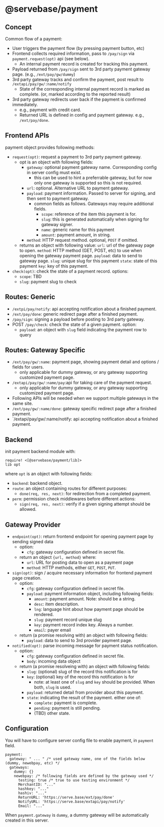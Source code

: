 # @servebase/payment

## Concept

Common flow of a payment:

 - User triggers the payment flow (by pressing payment button, etc)
 - Frontend collects required information, pass to `/pay/sign` via `payment.request(opt)` api (see below).
   - An internal payment record is created for tracking this payment.
 - Payload returned from `/pay/sign` sent to 3rd party payment gateway page. (e.g., `/ext/pay/gw/dummy`)
 - 3rd party gateway tracks and confirm the payment, post result to `/extapi/pay/gw/:name/notify`
   - State of the corresponding internal payment record is marked as complete.
     (or, marked according to the reported result)
 - 3rd party gateway redirects user back if the payment is confirmed immediately.
   - e.g., payment with credit card.
   - Returned URL is defined in config and payment gateway. e.g., `/ext/pay/done`.


## Frontend APIs

payment object provides following methods:

 - `request(opt)`: request a payment to 3rd party payment gateway.
   - opt is an object with following fields:
     - `gateway`: optional payment gateway name. Corresponding config in server config must exist.
       - this can be used to hint a preferrable gateway,
         but for now only one gateway is supported so this is not required.
     - `url`: optional. Alternative URL to payment gateway.
     - `payload`: payment information. Passed to server for signing, and then sent to payment gateway.
       - common fields as follows. Gateways may require additional fields.
         - `scope`: reference of the item this payment is for.
         - `slug`: this is generated automatically when signing for gateway signer.
         - `name`: generic name for this payment
         - `amount`: payment amount, in string.
     - `method`: HTTP request method. optional, `POST` if omitted.
   - returns an object with following value:
     `url`: url of the gateway page to open.
     `method`: HTTP method (GET, POST, etc) to use when opening the gateway payment page.
     `payload`: data to send to gateway page.
     `slug`: unique slug for this payment
     `state`: state of this payment
     `key`: key of this payment.
 - `check(opt)`: check the state of a payment record. options:
   - `scope`: TBD
   - `slug`: payment slug to check


## Routes: Generic

 - `/extpi/pay/notify`: api accepting notification about a finished payment.
 - `/ext/pay/done`: generic redirect page after a finished payment.
 - `/pay/sign`: signing a payload before posting to 3rd party gateway.
 - POST `/pay/check`: check the state of a given payment. option:
   - `payload`: an object with `slug` field indicating the payment row to query


## Routes: Gateway Specific

 - `/ext/pay/gw/:name`: payment page, showing payment detail and options / fields for users.
   - only applicable for dummy gateway, or any gateway supporting customized payment page.
 - `/extapi/pay/gw/:name/pay`:api for taking care of the payment request.
   - only applicable for dummy gateway, or any gateway supporting customized payment page.
 - Following APIs will be needed when we support multiple gateways in the same site.
 - `/ext/pay/gw/:name/done`: gateway specific redirect page after a finished payment.
 - `/extapi/pay/gw/:name/notify: api accepting notification about a finished payment.


## Backend

init payment backend module with:

    require! <[@servebase/payment/lib]>
    lib opt

where `opt` is an object with following fields:

 - `backend`: backend object.
 - `route`: an object containing routes for different purposes:
   - `done(req, res, next)`: for redirection from a completed payment.
 - `perm`: permission check middlewares before different actions:
   - `sign(req, res, next)`: verify if a given signing attempt should be allowed.


## Gateway Provider

 - `endpoint(opt)`: return frontend endpoint for opening payment page by sending signed data
   - option:
     - `cfg`: gateway configuration defined in secret file.
   - return an object `{url, method}` where:
     - `url`: URL for posting data to open as a payment page
     - `method`: HTTP methods, either `GET`, `POST`, `PUT`.
 - `sign(opt)`: sign / acquire necessary information for frontend payment page creation.
   - option:
     - `cfg`: gateway configuration defined in secret file.
     - `payload`: payment information object, including following fields:
       - `amount`: payment amount. Note: should be a string.
       - `desc`: item description.
       - `lng`: language hint about how payment page should be rendered.
       - `slug`: payment record unique slug
       - `key`: payment record index key. Always a number.
       - `email`: payer email
   - return (a promise resolving with) an object with following fields:
     - `payload`: data to send to 3rd provider payment page.
 - `notified(opt)`: parse incoming message for payment status notification.
   - option:
     - `cfg`: gateway configuration defined in secret file.
     - `body`: incoming data object
   - return (a promise resolveing with) an object with following fields:
     - `slug`: (optional) slug of the record this notification is for
     - `key`: (optional) key of the record this notification is for
       - note: at least one of `slug` and `key` should be provided. When both, `slug` is used.
     - `payload`: returned detail from provider about this payment.
     - `state`: indicating the result of the payment. either one of:
       - `complete`: payment is complete.
       - `pending`: payment is still pending.
       - (TBD) other state.


## Configuration

You will have to configure server config file to enable payment, in `payment` field.

    payment:
      gateway: " ... " /* used gateway name, one of the fields below (dummy, newebpay, etc) */
      gateways:
        dummy: {}
        newebpay: /* following fields are defined by the gateway used */
          testing: true /* true to use testing environment */
          MerchantID: "..."
          hashkey: "..."
          hashiv: "..."
          ReturnURL: 'https://serve.base/ext/pay/done'
          NotifyURL: 'https://serve.base/extapi/pay/notify'
          Email: "..."

When `payment.gateway` is `dummy`, a dummy gateway will be automatically created in this server.
